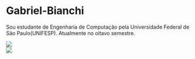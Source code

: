 # Gabriel-Bianchi

Sou estudante de Engenharia de Computação pela Universidade Federal de São Paulo(UNIFESP). Atualmente no oitavo semestre.

 <div>
  <a href="https://github.com/GabrielB12/github-readme-stats">
  <img align="center" src="https://github-readme-stats.vercel.app/api?username=GabrielB12&count_private=true&include_all_commits=true&show_icons=true&hide_border=true&&hide_title=true&theme=github_dark" />
</a>
</div>

<div>
   <a href="https://www.linkedin.com/in/gabriel-bianchi-e-silva-40b963192/" target="_blank"><img src="https://img.shields.io/badge/-LinkedIn-%230077B5?style=for-the-badge&logo=linkedin&logoColor=white" target="_blank"></a>
</div>
